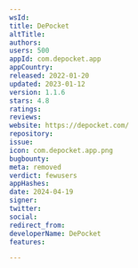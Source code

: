 ```yaml
---
wsId: 
title: DePocket
altTitle: 
authors: 
users: 500
appId: com.depocket.app
appCountry: 
released: 2022-01-20
updated: 2023-01-12
version: 1.1.6
stars: 4.8
ratings: 
reviews: 
website: https://depocket.com/
repository: 
issue: 
icon: com.depocket.app.png
bugbounty: 
meta: removed
verdict: fewusers
appHashes: 
date: 2024-04-19
signer: 
twitter: 
social: 
redirect_from: 
developerName: DePocket
features: 

---
```


